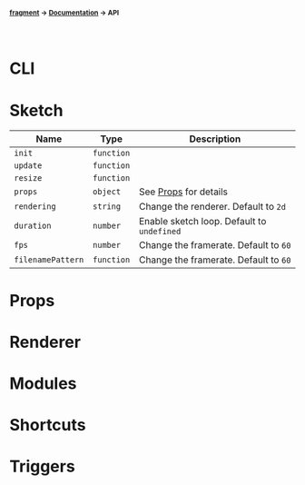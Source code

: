 #### <sup>[fragment](../README.md) → [Documentation](./README.md) → API</sup>
<br>

# CLI


# Sketch

| Name | Type | Description |
| --- | --- | --- |
| `init` | `function` |
| `update` | `function` |
| `resize` | `function` |
| `props` | `object` | See [Props](./API.md#props) for details |
| `rendering` | `string` | Change the renderer. Default to `2d` |
| `duration` | `number` | Enable sketch loop. Default to `undefined` |
| `fps` | `number` | Change the framerate. Default to `60` |
| `filenamePattern` | `function` | Change the framerate. Default to `60` |

# Props

# Renderer

# Modules

# Shortcuts

# Triggers
